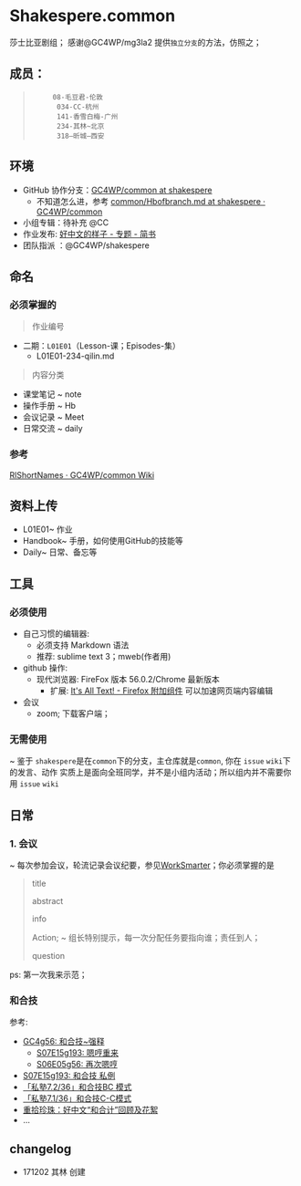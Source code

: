 # Shakespere.common
莎士比亚剧组；
感谢@GC4WP/mg3la2 提供`独立分支`的方法，仿照之；

## 成员：
>          08-毛豆君-伦敦  
>           034-CC-杭州 
>           141-香雪白梅-广州 
>           234-其林~北京
>           318—昕城—西安
## 环境
- GitHub 协作分支：[GC4WP/common at shakespere](https://github.com/GC4WP/common/tree/shakespere)
   - 不知道怎么进，参考 [common/Hbofbranch.md at shakespere · GC4WP/common](https://github.com/GC4WP/common/blob/shakespere/Handbook/Hbofbranch.md)
- 小组专辑：待补充 @CC  
- 作业发布: [好中文的样子 - 专题 - 简书](http://www.jianshu.com/c/6c9915be5f2c)
- 团队指派 ：@GC4WP/shakespere
## 命名
### 必须掌握的
>作业编号
- 二期：`L01E01`（Lesson-课；Episodes-集）
    - L01E01-234-qilin.md
>内容分类
- 课堂笔记 ~ note
- 操作手册 ~ Hb
- 会议记录 ~ Meet
- 日常交流 ~ daily
### 参考
[RlShortNames · GC4WP/common Wiki](https://github.com/GC4WP/common/wiki/RlShortNames)
## 资料上传
- L01E01~ 作业
- Handbook~ 手册，如何使用GitHub的技能等
- Daily~ 日常、备忘等

## 工具
### 必须使用
- 自己习惯的编辑器: 
    + 必须支持 Markdown 语法
    + 推荐: sublime text 3；mweb(作者用)
- github 操作:
    + 现代浏览器: FireFox 版本 56.0.2/Chrome 最新版本
        * 扩展: [It's All Text! - Firefox 附加组件](https://addons.mozilla.org/zh-CN/firefox/addon/its-all-text/) 可以加速网页端内容编辑
 - 会议
    + zoom; 下载客户端；
### 无需使用
~ 鉴于 `shakespere`是在`common`下的分支，主仓库就是`common`, 你在 `issue` `wiki`下的发言、动作 实质上是面向全班同学，并不是小组内活动；所以组内并不需要你用 `issue` `wiki`




## 日常
### 1. 会议
~ 每次参加会议，轮流记录会议纪要，参见[WorkSmarter](http://www.yangzhiping.com/files/worksmarter.pdf)；你必须掌握的是
>title
>
>abstract
>
>info
>
>Action; ~ 组长特别提示，每一次分配任务要指向谁；责任到人；
>
>question

ps: 第一次我来示范；

### 和合技

参考:

- [GC4g56: 和合技~强释](http://www.jianshu.com/p/aaf4096bde08)
    + [S07E15g193: 嗯哼重来](http://www.jianshu.com/p/04b10e675998)
    + [S06E05g56: 再次嗯哼](http://www.jianshu.com/p/61709860ae61)
- [S07E15g193: 和合技 私例](http://www.jianshu.com/p/1e3d5d0b2599)
- [「私塾7.2/36」和合技BC 模式](http://www.jianshu.com/p/ba524d020a06)
- [「私塾7.1/36」和合技C-C模式](http://www.jianshu.com/p/d90f5df63e18)
- [重拾珍珠：好中文“和合计”回顾及花絮](http://www.jianshu.com/p/64dabd780fa5)
- ...

## changelog
- 171202 其林 创建


